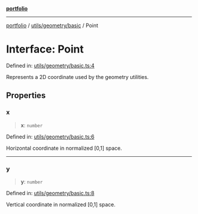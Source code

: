 [**portfolio**](../../../../README.md)

***

[portfolio](../../../../modules.md) / [utils/geometry/basic](../README.md) / Point

# Interface: Point

Defined in: [utils/geometry/basic.ts:4](https://github.com/tnorlund/Portfolio/blob/d31521d36cac5333a515db2c1e8f728982df4e77/portfolio/utils/geometry/basic.ts#L4)

Represents a 2D coordinate used by the geometry utilities.

## Properties

### x

> **x**: `number`

Defined in: [utils/geometry/basic.ts:6](https://github.com/tnorlund/Portfolio/blob/d31521d36cac5333a515db2c1e8f728982df4e77/portfolio/utils/geometry/basic.ts#L6)

Horizontal coordinate in normalized [0,1] space.

***

### y

> **y**: `number`

Defined in: [utils/geometry/basic.ts:8](https://github.com/tnorlund/Portfolio/blob/d31521d36cac5333a515db2c1e8f728982df4e77/portfolio/utils/geometry/basic.ts#L8)

Vertical coordinate in normalized [0,1] space.
